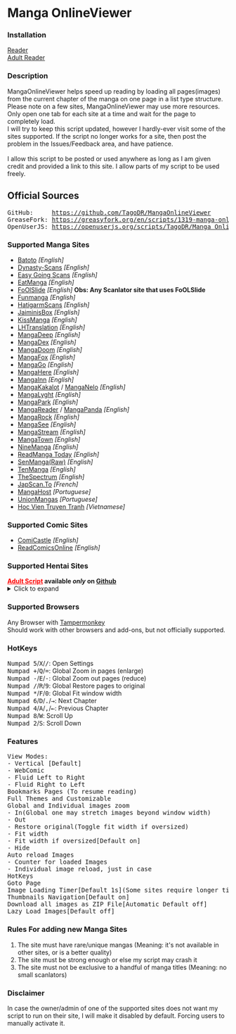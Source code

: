 <h1>Manga OnlineViewer</h1>

<h3>Installation</h3>
<a href='https://github.com/TagoDR/MangaOnlineViewer/raw/master/Manga_OnlineViewer.user.js'>Reader</a><br>
<a href='https://github.com/TagoDR/MangaOnlineViewer/raw/master/Manga_OnlineViewer_Adult.user.js'>Adult Reader</a>

<h3>Description</h3>MangaOnlineViewer helps speed up reading by loading all pages(images) from the current chapter of the manga on one page in a list type structure.</br>
Please note on a few sites, MangaOnlineViewer may use more resources. Only open one tab for each site at a time and wait for the page to completely load.</br>
I will try to keep this script updated, however I hardly-ever visit some of the sites supported. If the script no longer works for a site, then post the problem in the Issues/Feedback area, and have patience.</br></br>
I allow this script to be posted or used anywhere as long as I am given credit and provided a link to this site. I allow parts of my script to be used freely.
<h2>Official Sources</h2>
<pre>
GitHub:     <a href="https://github.com/TagoDR/MangaOnlineViewer">https://github.com/TagoDR/MangaOnlineViewer</a>
GreaseFork: <a href="https://greasyfork.org/en/scripts/1319-manga-onlineviewer">https://greasyfork.org/en/scripts/1319-manga-onlineviewer</a>
OpenUserJS: <a href="https://openuserjs.org/scripts/TagoDR/Manga_OnlineViewer">https://openuserjs.org/scripts/TagoDR/Manga_OnlineViewer</a>
</pre>

<h3>Supported Manga Sites</h3>
<ul>
<li><a href='http://bato.to/'>Batoto</a> <i>[English]</i></li>
<li><a href='https://dynasty-scans.com/'>Dynasty-Scans</a> <i>[English]</i></li>
<li><a href='http://read.egscans.com/'>Easy Going Scans</a> <i>[English]</i></li>
<li><a href='http://eatmanga.me/'>EatManga</a> <i>[English]</i></li>
<li><a href=''>FoOlSlide</a> <i>[English]</i> <b>Obs: Any Scanlator site that uses FoOLSlide</b></li>
<li><a href='http://funmanga.com/'>Funmanga</a> <i>[English]</i></li>
<li><a href='https://www.hatigarmscans.net//'>HatigarmScans</a> <i>[English]</i></li>
<li><a href='https://jaiminisbox.com/'>JaiminisBox</a> <i>[English]</i></li>
<li><a href='http://kissmanga.com/'>KissManga</a> <i>[English]</i></li>
<li><a href='http://lhtranslation.net/'>LHTranslation</a> <i>[English]</i></li>
<li><a href='http://mangadeep.com/'>MangaDeep</a> <i>[English]</i></li>
<li><a href='https://mangadex.org/'>MangaDex</a> <i>[English]</i></li>
<li><a href='https://mngdoom.com/'>MangaDoom</a> <i>[English]</i></li>
<li><a href='http://fanfox.net/'>MangaFox</a> <i>[English]</i></li>
<li><a href='http://www.mangago.me/'>MangaGo</a> <i>[English]</i></li>
<li><a href='http://www.mangahere.cc/'>MangaHere</a> <i>[English]</i></li>
<li><a href='http://www.mangainn.net/'>MangaInn</a> <i>[English]</i></li>
<li><a href='https://mangakakalot.com/page'>MangaKakalot</a> / <a href='http://www.manganelo.com/'>MangaNelo</a> <i>[English]</i></li>
<li><a href='http://manga.lyght.net/'>MangaLyght</a> <i>[English]</i></li>
<li><a href='http://mangapark.net/'>MangaPark</a> <i>[English]</i></li>
<li><a href='http://www.mangareader.net/'>MangaReader</a> / <a href='http://www.mangapanda.com/'>MangaPanda</a> <i>[English]</i></li>
<li><a href='https://mangarock.com/'>MangaRock</a> <i>[English]</i></li>
<li><a href='https://mangaseeonline.us/'>MangaSee</a> <i>[English]</i></li>
<li><a href='http://mangastream.com/'>MangaStream</a> <i>[English]</i></li>
<li><a href='http://www.mangatown.com/'>MangaTown</a> <i>[English]</i></li>
<li><a href='http://ninemanga.com/'>NineManga</a> <i>[English]</i></li>
<li><a href='http://www.readmng.com/'>ReadManga Today</a> <i>[English]</i></li>
<li><a href='http://raw.senmanga.com/'>SenManga(Raw)</a> <i>[English]</i></li>
<li><a href='http://www.tenmanga.com/'>TenManga</a> <i>[English]</i></li>
<li><a href='http://www.thespectrum.net/'>TheSpectrum</a> <i>[English]</i></li>
<li><a href='https://www.japscan.to/'>JapScan.To</a> <i>[French]</i></li>
<li><a href='https://mangahost.net/'>MangaHost</a> <i>[Portuguese]</i></li>
<li><a href='http://unionmangas.net/'>UnionMangas</a> <i>[Portuguese]</i></li>
<li><a href='http://hocvientruyentranh.com/'>Hoc Vien Truyen Tranh</a> <i>[Vietnamese]</i></li>
</ul>
<h3>Supported Comic Sites</h3>
<ul>
<li><a href='http://www.comicastle.org/'>ComiCastle</a> <i>[English]</i></li>
<li><a href='http://readcomicsonline.ru/'>ReadComicsOnline</a> <i>[English]</i></li>
</ul>
<h3>Supported Hentai Sites</h3> <b><a style="color: red;" href="https://github.com/TagoDR/MangaOnlineViewer/raw/master/Manga_OnlineViewer_Adult.user.js">Adult Script</a> available <i>only</i> on <a href='https://github.com/TagoDR/MangaOnlineViewer'>Github</a></b>
<details>
<summary>Click to expand</summary>
<ul>
<li><a href='https://www.8muses.com/'>8Muses</a> <i>[English]</i></li>
<li><a href='https://9hentai.com'>9Hentai</a> <i>[English]</i></li>
<li><a href='https://asmhentai.com/'>ASMHentai</a> <i>[English]</i></li>
<li><a href='https://doujins.com/'>DoujinMoeNM</a> <i>[English]</i></li>
<li><a href='https://exhentai.org/'>ExHentai</a> / <a href='https://e-hentai.org/'>e-Hentai</a> <i>[English]</i> <b>Obs: May get your IP Banned, use with moderation</b></li>
<li><a href='http://www.hbrowse.com/'>HBrowser</a> <i>[English]</i></li>
<li><a href='https://www.hentaihere.com/'>HentaIHere</a> <i>[English]</i></li>
<li><a href='https://hentai-comic.com/'>Hentai Comic</a> <i>[English]</i> <b>Obs: and similar sites</b></li>
<li><a href='http://hentai2read.com/'>Hentai2Read</a> <i>[English]</i></li>
<li><a href='https://hentai.cafe'>HentaiCafe</a> <i>[English]</i></li>
<li><a href='http://www.hentaifox.com/'>HentaiFox</a> <i>[English]</i></li>
<li><a href='https://hentainexus.com/'>HentaiNexus</a> <i>[English]</i></li>
<li><a href='https://luscious.net/'>Luscious</a> / <a href='https://www.wondersluts.com/'>Wondersluts</a> <i>[English]</i></li>
<li><a href='https://multporn.net/'>MultPorn</a> <i>[English]</i></li>
<li><a href='https://www.porncomixonline.net'>PornComixOnline</a> / <a href='http://xyzcomics.com/'>xyzcomics</a> <i>[English]</i></li>
<li><a href='http://pururin.io/'>Pururin</a> <i>[English]</i></li>
<li><a href='http://simply-hentai.com/'>Simply-Hentai</a> <i>[English]</i></li>
<li><a href='http://tsumino.com/'>Tsumino</a> <i>[English]</i></li>
<li><a href='https://hitomi.la/'>hitomi</a> <i>[English]</i></li>
<li><a href='https://nhentai.net/'>nHentai</a> <i>[English]</i></li>
<li><a href='http://www.superhentais.com/'>SuperHentais</a> <i>[Portuguese]</i></li>
</ul>
</details>

<h3>Supported Browsers</h3>
Any Browser with <a href="https://tampermonkey.net/">Tampermonkey</a><br>
Should work with other browsers and add-ons, but not officially supported.
<h3>HotKeys</h3>
<kbd class='dark'>Numpad 5</kbd>/<kbd class='dark'>X</kbd>/<kbd class='dark'>/</kbd>: Open Settings<br/>
<kbd class='dark'>Numpad +</kbd>/<kbd class='dark'>Q</kbd>/<kbd class='dark'>=</kbd>: Global Zoom in pages (enlarge)<br/>
<kbd class='dark'>Numpad -</kbd>/<kbd class='dark'>E</kbd>/<kbd class='dark'>-</kbd>: Global Zoom out pages (reduce)<br/>
<kbd class='dark'>Numpad /</kbd>/<kbd class='dark'>R</kbd>/<kbd class='dark'>9</kbd>: Global Restore pages to original<br/>
<kbd class='dark'>Numpad *</kbd>/<kbd class='dark'>F</kbd>/<kbd class='dark'>0</kbd>: Global Fit window width<br/>
<kbd class='dark'>Numpad 6</kbd>/<kbd class='dark'>D</kbd>/<kbd class='dark'>.</kbd>/<kbd class="dark">→</kbd>: Next Chapter<br/>
<kbd class='dark'>Numpad 4</kbd>/<kbd class='dark'>A</kbd>/<kbd class='dark'>,</kbd>/<kbd class="dark">←</kbd>: Previous Chapter<br/>
<kbd class='dark'>Numpad 8</kbd>/<kbd class='dark'>W</kbd>: Scroll Up<br/>
<kbd class='dark'>Numpad 2</kbd>/<kbd class='dark'>S</kbd>: Scroll Down<br/>

<h3>Features</h3>
<pre>
View Modes:
- Vertical [Default]
- WebComic
- Fluid Left to Right
- Fluid Right to Left
Bookmarks Pages (To resume reading)
Full Themes and Customizable
Global and Individual images zoom
- In(Global one may stretch images beyond window width)
- Out
- Restore original(Toggle fit width if oversized)
- Fit width
- Fit width if oversized[Default on]
- Hide
Auto reload Images
- Counter for loaded Images
- Individual image reload, just in case
HotKeys
Goto Page
Image Loading Timer[Default 1s](Some sites require longer timers. eg.:ExHentai,e-hentai)
Thumbnails Navigation[Default on]
Download all images as ZIP File[Automatic Default off]
Lazy Load Images[Default off]
</pre>

<h3>Rules For adding new Manga Sites</h3>
<ol><li>The site must have rare/unique mangas (Meaning: it's not available in other sites, or is a
 better quality)</li>
<li>The site must be strong enough or else my script may crash it</li>
<li>The site must not be exclusive to a handful of manga titles (Meaning: no small scanlators)</li></ol>

<h3>Disclaimer</h3>In case the owner/admin of one of the supported sites does not want my script to run on their site, I will make it disabled by default. Forcing users to manually activate it.
